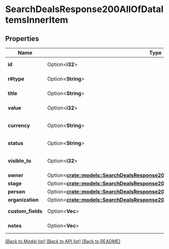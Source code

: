 # SearchDealsResponse200AllOfDataItemsInnerItem

## Properties

Name | Type | Description | Notes
------------ | ------------- | ------------- | -------------
**id** | Option<**i32**> | The ID of the deal | [optional]
**r#type** | Option<**String**> | The type of the item | [optional]
**title** | Option<**String**> | The title of the deal | [optional]
**value** | Option<**i32**> | The value of the deal | [optional]
**currency** | Option<**String**> | The currency of the deal | [optional]
**status** | Option<**String**> | The status of the deal | [optional]
**visible_to** | Option<**i32**> | The visibility of the deal | [optional]
**owner** | Option<[**crate::models::SearchDealsResponse200AllOfDataItemsInnerItemOwner**](searchDealsResponse200_allOf_data_items_inner_item_owner.md)> |  | [optional]
**stage** | Option<[**crate::models::SearchDealsResponse200AllOfDataItemsInnerItemStage**](searchDealsResponse200_allOf_data_items_inner_item_stage.md)> |  | [optional]
**person** | Option<[**crate::models::SearchDealsResponse200AllOfDataItemsInnerItemPerson**](searchDealsResponse200_allOf_data_items_inner_item_person.md)> |  | [optional]
**organization** | Option<[**crate::models::SearchDealsResponse200AllOfDataItemsInnerItemOrganization**](searchDealsResponse200_allOf_data_items_inner_item_organization.md)> |  | [optional]
**custom_fields** | Option<**Vec<String>**> | Custom fields | [optional]
**notes** | Option<**Vec<String>**> | An array of notes | [optional]

[[Back to Model list]](../README.md#documentation-for-models) [[Back to API list]](../README.md#documentation-for-api-endpoints) [[Back to README]](../README.md)


